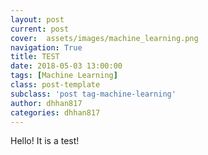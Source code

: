 ```yaml
---
layout: post
current: post
cover:  assets/images/machine_learning.png
navigation: True
title: TEST
date: 2018-05-03 13:00:00
tags: [Machine Learning]
class: post-template
subclass: 'post tag-machine-learning'
author: dhhan817
categories: dhhan817
---
```


Hello! It is a test!
